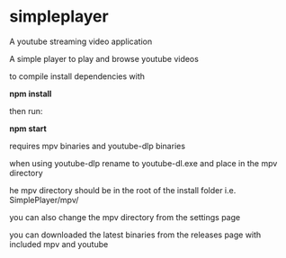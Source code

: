 # simpleplayer
A youtube streaming video application

A simple player to play and browse youtube videos

to compile install dependencies with

**npm install** 


then run:

**npm start**

requires mpv binaries and youtube-dlp binaries

when using youtube-dlp rename to youtube-dl.exe
and place in the mpv directory

he mpv directory should be in the root of the install folder i.e. SimplePlayer/mpv/

you can also change the mpv directory from the settings page

you can downloaded the latest binaries from the releases page with included mpv and youtube

